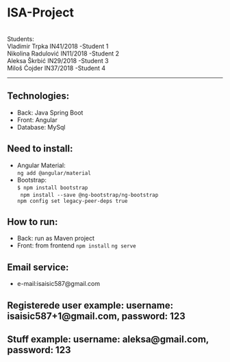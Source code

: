 # ISA-Project

<br>
Students: <br>
Vladimir Trpka IN41/2018 -Student 1 <br>
Nikolina Radulović IN11/2018 -Student 2 <br>
Aleksa Škrbić IN29/2018 -Student 3 <br>
Miloš Ćojder IN37/2018 -Student 4 <br>
<hr>

<h2>Technologies:</h2>
<ul>
  <li>Back: Java Spring Boot</li>
  <li>Front: Angular</li>
  <li>Database: MySql </li>
  
</ul>

<h2>Need to install:</h2>
<ul>
  <li>Angular Material:<br>
    <code>ng add @angular/material</code>
  </li>
  <li>Bootstrap: <br>
    <code>$ npm install bootstrap</code><br>
    <code> npm install --save @ng-bootstrap/ng-bootstrap</code> <code>
npm config set legacy-peer-deps true</code>
  </li>
</ul>

<h2>How to run:</h2>
<ul>
  <li>Back: run as Maven project
  </li>
  <li>
    Front:
    from frontend 
    <code>npm install</code>
     <code>ng serve</code>
  </li>
</ul>

<h2>Email service:</h2>
<ul>
  <li>e-mail:isaisic587@gmail.com
  </li>
  
</ul>

<h2>Registerede user example: username: isaisic587+1@gmail.com, password: 123<h2>
<h2>Stuff example: username: aleksa@gmail.com, password: 123<h2>
